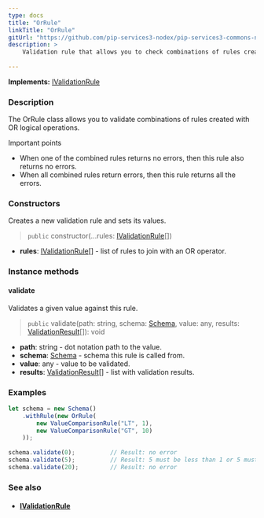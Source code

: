 ```yaml
---
type: docs
title: "OrRule"
linkTitle: "OrRule"
gitUrl: "https://github.com/pip-services3-nodex/pip-services3-commons-nodex"
description: >
    Validation rule that allows you to check combinations of rules created with OR logical operations.
    
---
```


**Implements:** [IValidationRule](../ivalidation_rule)

### Description

The OrRule class allows you to validate combinations of rules created with OR logical operations.

Important points

- When one of the combined rules returns no errors, then this rule also returns no errors.
- When all combined rules return errors, then this rule returns all the errors.

### Constructors
Creates a new validation rule and sets its values.

> `public` constructor(...rules: [IValidationRule](../ivalidation_rule)[])

- **rules**: [IValidationRule](../ivalidation_rule)[] - list of rules to join with an OR operator.     

### Instance methods

#### validate
Validates a given value against this rule.

> `public` validate(path: string, schema: [Schema](../schema), value: any, results: [ValidationResult](../validation_result)[]): void

- **path**: string - dot notation path to the value.
- **schema**: [Schema](../schema) - schema this rule is called from.
- **value**: any - value to be validated.
- **results**: [ValidationResult](../validation_result)[] - list with validation results.


### Examples

```typescript
let schema = new Schema()
    .withRule(new OrRule(
        new ValueComparisonRule("LT", 1),
        new ValueComparisonRule("GT", 10)
    ));
    
schema.validate(0);          // Result: no error
schema.validate(5);          // Result: 5 must be less than 1 or 5 must be more than 10
schema.validate(20);         // Result: no error

```

### See also
- #### [IValidationRule](../ivalidation_rule)
